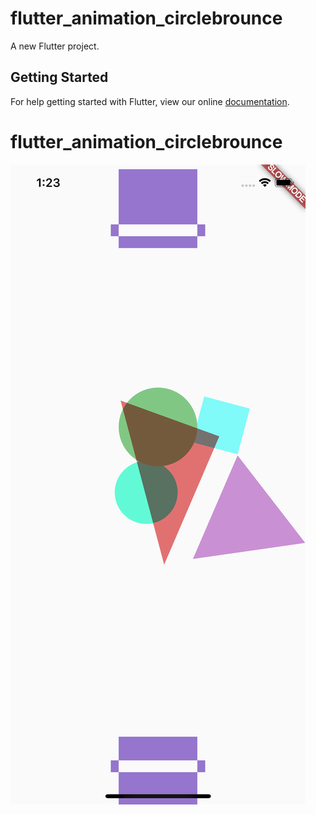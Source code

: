 # flutter_animation_circlebrounce

A new Flutter project.

## Getting Started

For help getting started with Flutter, view our online
[documentation](https://flutter.io/).
# flutter_animation_circlebrounce
![alt text](https://raw.githubusercontent.com/hiutungkwan1993/flutter_animation_circlebrounce/master/screenshot/screenshot.png)
